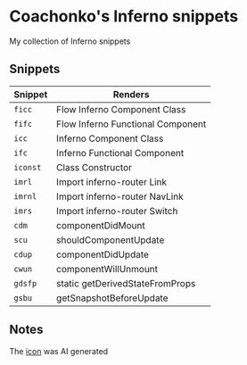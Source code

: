 # Coachonko's Inferno snippets

My collection of Inferno snippets

## Snippets

| Snippet  | Renders                                        |
| -------- | ---------------------------------------------- |
| `ficc`   | Flow Inferno Component Class                   |
| `fifc`   | Flow Inferno Functional Component              |
| `icc`    | Inferno Component Class                        |
| `ifc`    | Inferno Functional Component                   |
| `iconst` | Class Constructor                              |
| `imrl`   | Import inferno-router Link                     |
| `imrnl`  | Import inferno-router NavLink                  |
| `imrs`   | Import inferno-router Switch                   |
| `cdm`    | componentDidMount                              |
| `scu`    | shouldComponentUpdate                          |
| `cdup`   | componentDidUpdate                             |
| `cwun`   | componentWillUnmount                           |
| `gdsfp`  | static getDerivedStateFromProps                |
| `gsbu`   | getSnapshotBeforeUpdate                        |




## Notes

The [icon](./img/icon.jpeg) was AI generated